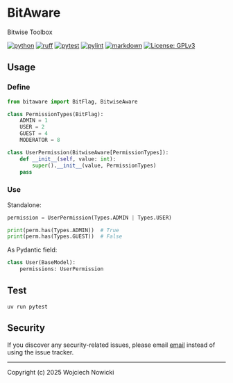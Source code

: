 # BitAware

Bitwise Toolbox

[![python](https://img.shields.io/badge/Python-3.10-3776AB.svg?style=flat&logo=python&logoColor=white)](https://www.python.org)
[![ruff](https://github.com/wnowicki/bitaware/workflows/Ruff/badge.svg)](https://github.com/wnowicki/bitaware/actions?query=branch%3Amain)
[![pytest](https://github.com/wnowicki/bitaware/workflows/Pytest/badge.svg)](https://github.com/wnowicki/bitaware/actions?query=branch%3Amain)
[![pylint](https://github.com/wnowicki/bitaware/workflows/Pylint/badge.svg)](https://github.com/wnowicki/bitaware/actions?query=branch%3Amain)
[![markdown](https://github.com/wnowicki/bitaware/workflows/Markdown%20Lint/badge.svg)](https://github.com/wnowicki/bitaware/actions?query=branch%3Amain)
[![License: GPLv3](https://img.shields.io/badge/License-MIT-blue.svg)](https://license.md/licenses/mit-license/)

## Usage

### Define

```python
from bitaware import BitFlag, BitwiseAware

class PermissionTypes(BitFlag):
    ADMIN = 1
    USER = 2
    GUEST = 4
    MODERATOR = 8

class UserPermission(BitwiseAware[PermissionTypes]):
    def __init__(self, value: int):
        super().__init__(value, PermissionTypes)
    pass
```

### Use

Standalone:

```python
permission = UserPermission(Types.ADMIN | Types.USER)

print(perm.has(Types.ADMIN))  # True
print(perm.has(Types.GUEST))  # False
```

As Pydantic field:

```python
class User(BaseModel):
    permissions: UserPermission
```

## Test

```shell
uv run pytest
```

## Security

If you discover any security-related issues, please email [email](mailto:wnowicki@me.com) instead of using the issue tracker.

---
Copyright (c) 2025 Wojciech Nowicki
